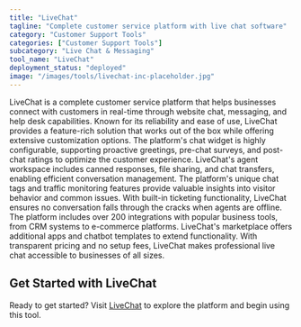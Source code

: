 ```yaml
---
title: "LiveChat"
tagline: "Complete customer service platform with live chat software"
category: "Customer Support Tools"
categories: ["Customer Support Tools"]
subcategory: "Live Chat & Messaging"
tool_name: "LiveChat"
deployment_status: "deployed"
image: "/images/tools/livechat-inc-placeholder.jpg"
---
```

LiveChat is a complete customer service platform that helps businesses connect with customers in real-time through website chat, messaging, and help desk capabilities. Known for its reliability and ease of use, LiveChat provides a feature-rich solution that works out of the box while offering extensive customization options. The platform's chat widget is highly configurable, supporting proactive greetings, pre-chat surveys, and post-chat ratings to optimize the customer experience. LiveChat's agent workspace includes canned responses, file sharing, and chat transfers, enabling efficient conversation management. The platform's unique chat tags and traffic monitoring features provide valuable insights into visitor behavior and common issues. With built-in ticketing functionality, LiveChat ensures no conversation falls through the cracks when agents are offline. The platform includes over 200 integrations with popular business tools, from CRM systems to e-commerce platforms. LiveChat's marketplace offers additional apps and chatbot templates to extend functionality. With transparent pricing and no setup fees, LiveChat makes professional live chat accessible to businesses of all sizes.
## Get Started with LiveChat

Ready to get started? Visit [LiveChat](https://livechat.com) to explore the platform and begin using this tool.
